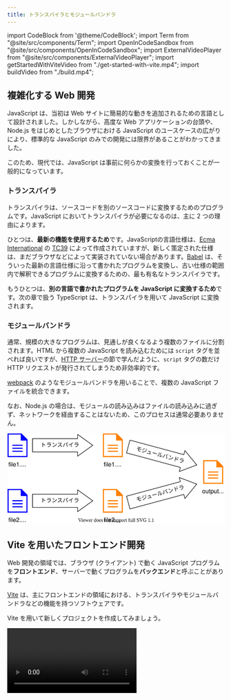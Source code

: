 ```yaml
---
title: トランスパイラとモジュールバンドラ
---
```


import CodeBlock from '@theme/CodeBlock';
import Term from "@site/src/components/Term";
import OpenInCodeSandbox from "@site/src/components/OpenInCodeSandbox";
import ExternalVideoPlayer from "@site/src/components/ExternalVideoPlayer";
import getStartedWithViteVideo from "./get-started-with-vite.mp4";
import buildVideo from "./build.mp4";

## 複雑化する Web 開発

JavaScript は、当初は Web サイトに簡易的な動きを追加されるための言語として設計されました。しかしながら、高度な Web アプリケーションの台頭や、Node.js をはじめとしたブラウザにおける JavaScript のユースケースの広がりにより、標準的な JavaScript のみでの開発には限界があることがわかってきました。

このため、現代では、JavaScript は事前に何らかの変換を行っておくことが一般的になっています。

### <Term type="transpile">トランスパイラ</Term>

<p><Term type="transpile" strong>トランスパイラ</Term>は、ソースコードを別のソースコードに変換するためのプログラムです。JavaScript においてトランスパイラが必要になるのは、主に 2 つの理由によります。</p>

ひとつは、**最新の機能を使用するため**です。JavaScriptの言語仕様は、[Ecma International](https://www.ecma-international.org/) の [TC39](https://tc39.es/) によって作成されていますが、新しく策定された仕様は、まだブラウザなどによって実装されていない場合があります。[Babel](https://babeljs.io/) は、そういった最新の言語仕様に沿って書かれたプログラムを変換し、古い仕様の範囲内で解釈できるプログラムに変換するための、最も有名な<Term type="transpile">トランスパイラ</Term>です。

もうひとつは、**別の言語で書かれたプログラムを JavaScript に変換するため**です。次の章で扱う TypeScript は、トランスパイラを用いて JavaScript に変換されます。

### モジュールバンドラ

通常、規模の大きなプログラムは、見通しが良くなるよう複数のファイルに分割されます。HTML から複数の JavaScript を読み込むためには `script` タグを並べれば良いですが、[HTTP サーバー](../../3-web-servers/04-http-server/index.md)の節で学んだように、`script` タグの数だけ <Term type="httpRequestResponse">HTTP リクエスト</Term>が発行されてしまうため非効率的です。

[webpack](https://webpack.js.org) のような<Term type="moduleBundler" strong>モジュールバンドラ</Term>を用いることで、複数の JavaScript ファイルを統合できます。

なお、Node.js の場合は、モジュールの読み込みはファイルの読み込みに過ぎず、ネットワークを経由することはないため、このプロセスは通常必要ありません。

![JavaScript ファイルの変換](./javascript-conversion.drawio.svg)

## Vite を用いたフロントエンド開発

Web 開発の領域では、ブラウザ (クライアント) で動く JavaScript プログラムを**フロントエンド**、サーバーで動くプログラムを**バックエンド**と呼ぶことがあります。

[Vite](https://vitejs.dev/) は、主にフロントエンドの領域における、<Term type="transpile">トランスパイラ</Term>や<Term type="moduleBundler">モジュールバンドラ</Term>などの機能を持つソフトウェアです。

Vite を用いて新しくプロジェクトを作成してみましょう。

<video src={getStartedWithViteVideo} controls />

詳細な手順は次のとおりです。


まずは、ターミナルでカレントディレクトリをプロジェクトフォルダを格納するディレクトリに移動し、

```shell
npm create vite@latest
```

を実行します。プロジェクトのテンプレートを尋ねられるので、`vanilla` を選択してください。

すると、`package.json` を含む新しいディレクトリがカレントディレクトリに作成されます。このディレクトリを VSCode で開きましょう。

続いて、作成された `package.json` をもとに npm から必要なパッケージをダウンロードするため、

```shell
npm install
```

を実行します。完了したら、

```shell
npm run dev
```

を実行してください。

Vite 内臓のウェブサーバーが起動し、 ~~`http://localhost:3000/`~~ (→Vite 3.0から `http://127.0.0.1:5173/` に変わりました。)でウェブサイトが表示されます。

## Vite の仕組み

Vite の挙動を理解するため、`Ctrl + C` で先ほど起動させたウェブサーバを停止させ、`npm run build` コマンドを実行してみましょう。

```shell
$ npm run build

> vite@0.0.0 build
> vite build

vite v2.9.9 building for production...
✓ 4 modules transformed.
dist/assets/favicon.17e50649.svg   1.49 KiB
dist/index.html                    0.46 KiB
dist/assets/index.f72635f1.js      0.85 KiB / gzip: 0.49 KiB
dist/assets/index.06d14ce2.css     0.17 KiB / gzip: 0.14 KiB
```

これにより、カレントディレクトリに `dist` ディレクトリが作成され、<Term type="transpile">トランスパイル</Term>と<Term type="moduleBundler">バンドル</Term>の結果が格納されます。

出力されたファイルを元のファイルと比較してみましょう。元の `index.html` や `main.js` が、変換された状態で出力されていることがわかります。ディレクトリごと [Netlify Drop](../../1-trial-session/14-deploy-application/index.md) などにアップロードすれば使用可能になるでしょう。

<video src={buildVideo} controls />

:::tip `npm run` コマンド
`npm run` コマンドは、`package.json` の `scripts` プロパティに記載されたコマンドを実行します。開発によく使うコマンドを登録しておくことで、コマンドを打つ手間を削減できます。

`npm create vite@latest` が自動的に生成する `package.json` の `scripts` プロパティは、次のようになっていました。ここに記載されたコマンドでは、`npx` コマンドを用いとときのように、npm でインストールされたパッケージをそのまま実行できます。例えば、`npm run dev` コマンドを実行することで、`npx vite` に相当する処理が行われます。

```json title="package.json (一部抜粋)"
{
  "scripts": {
    "dev": "vite",
    "build": "vite build",
    "preview": "vite preview"
  }
}
```
:::

## <Term type="javascriptModule">ECMAScript モジュール</Term>

Node.js では、通常 `require` 関数と `exports` オブジェクトを使用して<Term type="javascriptModule">モジュール</Term>を作成していました。しかしながら、この機能は Node.js に特有の機能で、標準的な JavaScript の仕様には含まれていません。

JavaScript 標準の<Term type="javascriptModule">モジュール</Term>システムを、[**ECMAScript モジュール**](https://developer.mozilla.org/ja/docs/Web/JavaScript/Guide/Modules)と呼ぶ場合があります。トランスパイラを用いることで、<Term type="javascriptModule">ECMAScript モジュール</Term>を用いてプログラムを記述できます。

<p><Term type="javascriptModule">ECMAScript モジュール</Term>では、<code>export</code> 文や <code>import</code> 文を用いて他のモジュールとのやりとりを行います。</p>

```javascript title="main.js"
import { add } from "./sub";

document.getElementById("app").textContent = add(3, 4);
```

```javascript title="sub.js"
export function add(a, b) {
  return a + b;
}
```

<OpenInCodeSandbox path="/docs/4-advanced/02-bundler/_samples/es-modules" />

**デフォルトエクスポート**は、各モジュールにつき一度だけ使えるエクスポート方法です。
```javascript title="main.js"
import add from "./sub";

document.getElementById("app").textContent = add(3, 4);
```

```javascript title="sub.js"
export default function add(a, b) {
  return a + b;
}
```

:::tip ECMAScript モジュールの実装状況
ECMAScript モジュールは、実際にはブラウザや Node.js でも利用可能です。ブラウザであれば [`script` 要素の `type` 属性に `module` を指定すれば良い](https://developer.mozilla.org/ja/docs/Web/JavaScript/Guide/Modules#applying_the_module_to_your_html)ですし、Node.js であれば [`--esm` オプションや、拡張子の `.mjs` への変更など](https://nodejs.org/api/esm.html#enabling)によって対応できます。

しかしながら、ブラウザでこういった機能を利用することは、<Term type="httpRequestResponse">HTTP リクエスト</Term>の増加を招きますし、Node.js の <Term type="javascriptModule">ECMAScript モジュール</Term>サポートは、2022年現在、周辺エコシステムとの関係上、難しい場合が多いです。

なお、`exports` オブジェクトや `require` 関数を使ったモジュールシステムを、[CommonJS モジュール](https://nodejs.org/api/modules.html)と呼ぶ場合があります。
:::

## npm のパッケージを Web ブラウザ上で利用する

npm のパッケージがブラウザ上での実行に対応している場合は、Vite をはじめとしたトランスパイラやモジュールバンドラにより、ブラウザ向けの JavaScript に変換させられます。例として `date-fns` パッケージを使用してみましょう。

```javascript
import { format } from "date-fns";

document.getElementById("app").textContent = format(
  new Date("2022-01-10"),
  "yyyy年MM月dd日"
);
```

<OpenInCodeSandbox path="/docs/4-advanced/02-bundler/_samples/run-npm-package-on-browsers" />

## フロントエンドとバックエンドの統合

Vite などのツールによって出力されたブラウザ上で動くアプリケーションと、Node.js をはじめとしたサーバー向けのアプリケーションを統合するためには、複数の手法が考えられます。

最も単純なアプローチは、ビルド時に統合することです。この方法のメリットは、本番環境にデプロイするのが簡単であることです。ディレクトリ構成は、例えば次のようになります。

```
app
├── client
│   ├── index.html
│   └── main.js
├── package.json
├── package-lock.json
└── server
    └── main.js
```

<OpenInCodeSandbox path="/docs/4-advanced/02-bundler/_samples/fullstack-app" />

`npm run build` コマンドによって Vite がビルド結果を `/dist` に出力するようにしておきます。

```json title="/package.json"
{
  "scripts": {
    "start": "node server/main.js",
    "build": "vite build client --outDir ../dist"
  }
}
```

`express.static` により Vite が作成したディレクトリを指定すれば完成です。

```javascript title="/server/main.js"
const express = require("express");
const app = express();

app.use(express.json());

// Vite によって出力されたディレクトリを配信する
app.use(express.static("dist"));

app.listen(3000);
```

## 課題

- [`chart.js`](https://www.npmjs.com/package/chart.js) を用いると、ブラウザ上に非常に美しいグラフを描画することができます。このパッケージを用いて、適当なデータをビジュアライズしてみましょう。
- Vite を用いて作成した Web フロントエンドと、Node.js のバックエンドが協調して動作するアプリケーションを Render にデプロイしてみましょう。
